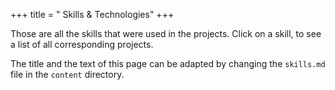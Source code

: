 +++
title = " Skills & Technologies"
+++

Those are all the skills that were used in the projects. Click on a skill, to see a list of all corresponding projects.

The title and the text of this page can be adapted by changing the `skills.md` file in the `content` directory.
